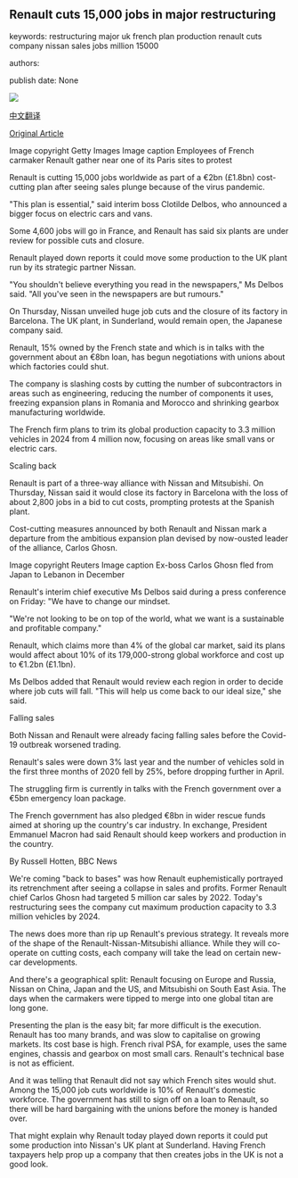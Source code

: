 ## Renault cuts 15,000 jobs in major restructuring

keywords: restructuring major uk french plan production renault cuts company nissan sales jobs million 15000

authors: 

publish date: None

![](https://ichef.bbci.co.uk/news/1024/branded_news/884E/production/_112549843_gettyimages-1216040704-1.jpg)

[中文翻译](Renault%20cuts%2015%2C000%20jobs%20in%20major%20restructuring_zh.md)

[Original Article](https://www.bbc.com/news/business-52845849)

Image copyright Getty Images Image caption Employees of French carmaker Renault gather near one of its Paris sites to protest

Renault is cutting 15,000 jobs worldwide as part of a €2bn (£1.8bn) cost-cutting plan after seeing sales plunge because of the virus pandemic.

"This plan is essential," said interim boss Clotilde Delbos, who announced a bigger focus on electric cars and vans.

Some 4,600 jobs will go in France, and Renault has said six plants are under review for possible cuts and closure.

Renault played down reports it could move some production to the UK plant run by its strategic partner Nissan.

"You shouldn't believe everything you read in the newspapers," Ms Delbos said. "All you've seen in the newspapers are but rumours."

On Thursday, Nissan unveiled huge job cuts and the closure of its factory in Barcelona. The UK plant, in Sunderland, would remain open, the Japanese company said.

Renault, 15% owned by the French state and which is in talks with the government about an €8bn loan, has begun negotiations with unions about which factories could shut.

The company is slashing costs by cutting the number of subcontractors in areas such as engineering, reducing the number of components it uses, freezing expansion plans in Romania and Morocco and shrinking gearbox manufacturing worldwide.

The French firm plans to trim its global production capacity to 3.3 million vehicles in 2024 from 4 million now, focusing on areas like small vans or electric cars.

Scaling back

Renault is part of a three-way alliance with Nissan and Mitsubishi. On Thursday, Nissan said it would close its factory in Barcelona with the loss of about 2,800 jobs in a bid to cut costs, prompting protests at the Spanish plant.

Cost-cutting measures announced by both Renault and Nissan mark a departure from the ambitious expansion plan devised by now-ousted leader of the alliance, Carlos Ghosn.

Image copyright Reuters Image caption Ex-boss Carlos Ghosn fled from Japan to Lebanon in December

Renault's interim chief executive Ms Delbos said during a press conference on Friday: "We have to change our mindset.

"We're not looking to be on top of the world, what we want is a sustainable and profitable company."

Renault, which claims more than 4% of the global car market, said its plans would affect about 10% of its 179,000-strong global workforce and cost up to €1.2bn (£1.1bn).

Ms Delbos added that Renault would review each region in order to decide where job cuts will fall. "This will help us come back to our ideal size," she said.

Falling sales

Both Nissan and Renault were already facing falling sales before the Covid-19 outbreak worsened trading.

Renault's sales were down 3% last year and the number of vehicles sold in the first three months of 2020 fell by 25%, before dropping further in April.

The struggling firm is currently in talks with the French government over a €5bn emergency loan package.

The French government has also pledged €8bn in wider rescue funds aimed at shoring up the country's car industry. In exchange, President Emmanuel Macron had said Renault should keep workers and production in the country.

By Russell Hotten, BBC News

We're coming "back to bases" was how Renault euphemistically portrayed its retrenchment after seeing a collapse in sales and profits. Former Renault chief Carlos Ghosn had targeted 5 million car sales by 2022. Today's restructuring sees the company cut maximum production capacity to 3.3 million vehicles by 2024.

The news does more than rip up Renault's previous strategy. It reveals more of the shape of the Renault-Nissan-Mitsubishi alliance. While they will co-operate on cutting costs, each company will take the lead on certain new-car developments.

And there's a geographical split: Renault focusing on Europe and Russia, Nissan on China, Japan and the US, and Mitsubishi on South East Asia. The days when the carmakers were tipped to merge into one global titan are long gone.

Presenting the plan is the easy bit; far more difficult is the execution. Renault has too many brands, and was slow to capitalise on growing markets. Its cost base is high. French rival PSA, for example, uses the same engines, chassis and gearbox on most small cars. Renault's technical base is not as efficient.

And it was telling that Renault did not say which French sites would shut. Among the 15,000 job cuts worldwide is 10% of Renault's domestic workforce. The government has still to sign off on a loan to Renault, so there will be hard bargaining with the unions before the money is handed over.

That might explain why Renault today played down reports it could put some production into Nissan's UK plant at Sunderland. Having French taxpayers help prop up a company that then creates jobs in the UK is not a good look.